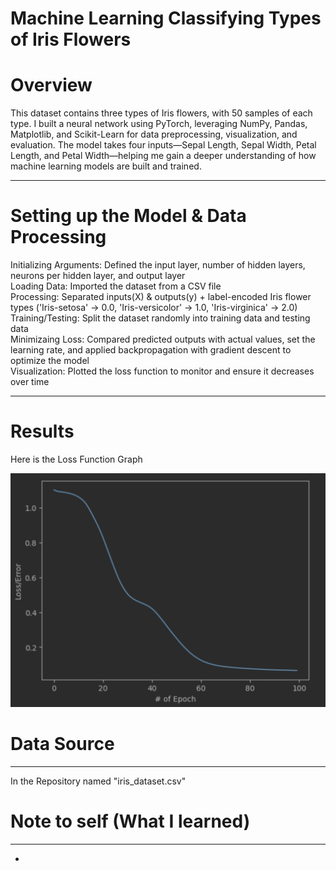 # Machine Learning Classifying Types of Iris Flowers
# Overview
This dataset contains three types of Iris flowers, with 50 samples of each type. I built a neural network using PyTorch, leveraging NumPy, Pandas, Matplotlib, and Scikit-Learn for data preprocessing, visualization, and evaluation. The model takes four inputs—Sepal Length, Sepal Width, Petal Length, and Petal Width—helping me gain a deeper understanding of how machine learning models are built and trained.
___
# Setting up the Model & Data Processing
Initializing Arguments: Defined the input layer, number of hidden layers, neurons per hidden layer, and output layer  
Loading Data: Imported the dataset from a CSV file  
Processing: Separated inputs(X) & outputs(y) + label-encoded Iris flower types ('Iris-setosa' → 0.0, 'Iris-versicolor' → 1.0, 'Iris-virginica' → 2.0)  
Training/Testing: Split the dataset randomly into training data and testing data  
Minimizaing Loss: Compared predicted outputs with actual values, set the learning rate, and applied backpropagation with gradient descent to optimize the model  
Visualization: Plotted the loss function to monitor and ensure it decreases over time  
___
# Results
Here is the Loss Function Graph

![Error-Epoch](images/lossepo.png)

# Data Source
___
In the Repository named "iris_dataset.csv"



# Note to self (What I learned)
___
- 
